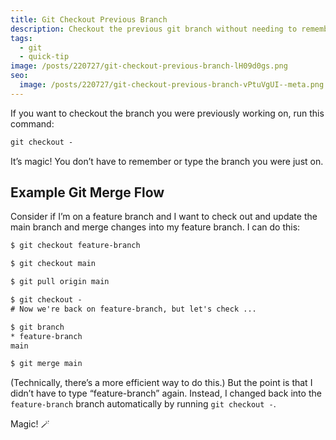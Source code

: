 ```yaml
---
title: Git Checkout Previous Branch
description: Checkout the previous git branch without needing to remember or type the name.
tags:
  - git
  - quick-tip
image: /posts/220727/git-checkout-previous-branch-lH09d0gs.png
seo:
  image: /posts/220727/git-checkout-previous-branch-vPtuVgUI--meta.png
---
```


If you want to checkout the branch you were previously working on, run this command:

```txt
git checkout -
```

It’s magic! You don’t have to remember or type the branch you were just on.

## Example Git Merge Flow

Consider if I’m on a feature branch and I want to check out and update the main branch and merge changes into my feature branch. I can do this:

```txt
$ git checkout feature-branch

$ git checkout main

$ git pull origin main

$ git checkout -
# Now we're back on feature-branch, but let's check ...

$ git branch
* feature-branch
main

$ git merge main
```

(Technically, there’s a more efficient way to do this.) But the point is that I didn’t have to type “feature-branch” again. Instead, I changed back into the `feature-branch` branch automatically by running `git checkout -`.

Magic! 🪄
